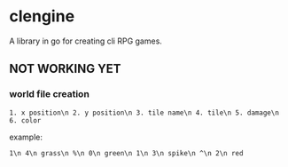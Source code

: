 # clengine
A library in go for creating cli RPG games.
## NOT WORKING YET

### world file creation

`1. x position\n
2. y position\n
3. tile name\n
4. tile\n
5. damage\n
6. color`

example:

`1\n
4\n
grass\n
%\n
0\n
green\n
1\n
3\n
spike\n
^\n
2\n
red`
